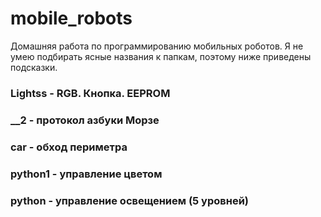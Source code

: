 # mobile_robots
Домашняя работа по программированию мобильных роботов. Я не умею подбирать ясные названия к папкам, поэтому ниже приведены подсказки.

### Lightss - RGB. Кнопка. EEPROM
### __2 - протокол азбуки Морзе
### car - обход периметра
### python1 - управление цветом
### python - управление освещением (5 уровней)
